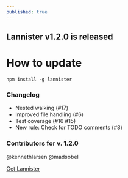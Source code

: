 ```yaml
---
published: true
---
```

## Lannister v1.2.0 is released

# How to update
`npm install -g lannister`

### Changelog
* Nested walking (#17)
* Improved file handling (#6)
* Test coverage (#16 #15)
* New rule: Check for TODO comments (#8)

### Contributors for v. 1.2.0
@kennethlarsen
@madsobel 


[Get Lannister](https://github.com/kennethlarsen/lannister)
